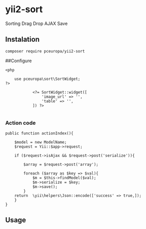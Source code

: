 # yii2-sort
Sorting Drag Drop AJAX Save

## Instalation

```
composer require pceuropa/yii2-sort
```

##Configure
```
<php

	use pceuropa\sort\SortWidget;
?>
		
			<?= SortWidget::widget([
				'image_url' => '',
				'table' => '',
			]) ?>
			
```		
### Action code
```
public function actionIndex(){
    
	$model = new ModelName;
	$request = Yii::$app->request;
	
	if ($request->isAjax && $request->post('serialize')){
	
		$array = $request->post('array');
		
		foreach ($array as $key => $val){
			$m = $this->findModel($val);
			$m->serialize = $key;
			$m->save();
		}
	return  \yii\helpers\Json::encode(['success' => true,]);
	}
}
```

## Usage
